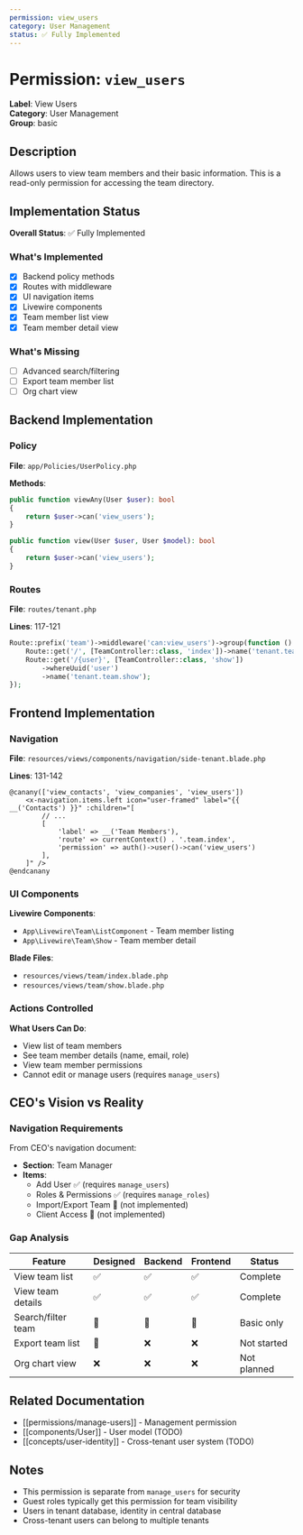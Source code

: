 ```yaml
---
permission: view_users
category: User Management
status: ✅ Fully Implemented
---
```


# Permission: `view_users`

**Label**: View Users  
**Category**: User Management  
**Group**: basic  

## Description

Allows users to view team members and their basic information. This is a read-only permission for accessing the team directory.

## Implementation Status

**Overall Status**: ✅ Fully Implemented

### What's Implemented

- [x] Backend policy methods
- [x] Routes with middleware
- [x] UI navigation items
- [x] Livewire components
- [x] Team member list view
- [x] Team member detail view

### What's Missing

- [ ] Advanced search/filtering
- [ ] Export team member list
- [ ] Org chart view

## Backend Implementation

### Policy

**File**: `app/Policies/UserPolicy.php`

**Methods**:
```php
public function viewAny(User $user): bool
{
    return $user->can('view_users');
}

public function view(User $user, User $model): bool
{
    return $user->can('view_users');
}
```

### Routes

**File**: `routes/tenant.php`

**Lines**: 117-121

```php
Route::prefix('team')->middleware('can:view_users')->group(function () {
    Route::get('/', [TeamController::class, 'index'])->name('tenant.team.index');
    Route::get('/{user}', [TeamController::class, 'show'])
        ->whereUuid('user')
        ->name('tenant.team.show');
});
```

## Frontend Implementation

### Navigation

**File**: `resources/views/components/navigation/side-tenant.blade.php`

**Lines**: 131-142

```blade
@canany(['view_contacts', 'view_companies', 'view_users'])
    <x-navigation.items.left icon="user-framed" label="{{ __('Contacts') }}" :children="[
        // ...
        [
            'label' => __('Team Members'), 
            'route' => currentContext() . '.team.index', 
            'permission' => auth()->user()->can('view_users')
        ],
    ]" />
@endcanany
```

### UI Components

**Livewire Components**:
- `App\Livewire\Team\ListComponent` - Team member listing
- `App\Livewire\Team\Show` - Team member detail

**Blade Files**:
- `resources/views/team/index.blade.php`
- `resources/views/team/show.blade.php`

### Actions Controlled

**What Users Can Do**:
- View list of team members
- See team member details (name, email, role)
- View team member permissions
- Cannot edit or manage users (requires `manage_users`)

## CEO's Vision vs Reality

### Navigation Requirements

From CEO's navigation document:

- **Section**: Team Manager
- **Items**: 
  - Add User ✅ (requires `manage_users`)
  - Roles & Permissions ✅ (requires `manage_roles`)
  - Import/Export Team 🎨 (not implemented)
  - Client Access 🎨 (not implemented)

### Gap Analysis

| Feature | Designed | Backend | Frontend | Status |
|---------|----------|---------|----------|--------|
| View team list | ✅ | ✅ | ✅ | Complete |
| View team details | ✅ | ✅ | ✅ | Complete |
| Search/filter team | 🎨 | 🚧 | 🚧 | Basic only |
| Export team list | 🎨 | ❌ | ❌ | Not started |
| Org chart view | ❌ | ❌ | ❌ | Not planned |

## Related Documentation

- [[permissions/manage-users]] - Management permission
- [[components/User]] - User model (TODO)
- [[concepts/user-identity]] - Cross-tenant user system (TODO)

## Notes

- This permission is separate from `manage_users` for security
- Guest roles typically get this permission for team visibility
- Users in tenant database, identity in central database
- Cross-tenant users can belong to multiple tenants

